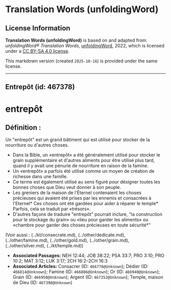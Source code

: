 # Translation Words (unfoldingWord)

## License Information

**Translation Words (unfoldingWord)** is based on and adapted from: _unfoldingWord® Translation Words_, [unfoldingWord](https://unfoldingword.org/utw), 2022, which is licensed under a [CC BY-SA 4.0 license](https://creativecommons.org/licenses/by-sa/4.0/legalcode.en).

This markdown version (created `2025-10-16`) is provided under the same license.



--------------------------------

## Entrepôt (id: 467378)

entrepôt
========

Définition :
------------

Un "entrepôt" est un grand bâtiment qui est utilisé pour stocker de la nourriture ou d'autres choses.

* Dans la Bible, un «entrepôt» a été généralement utilisé pour stocker le grain supplémentaire et d'autres aliments pour être utilisé plus tard, quand il y avait une pénurie de nourriture en raison de la famine.
* Un «entrepôt» a parfois été utilisé comme un moyen de création de richesse dans une famille.
* Ce terme est également utilisé au sens figuré pour désigner toutes les bonnes choses que Dieu veut donner à son peuple.
* Les greniers de la maison de l'Éternel contenaient les choses précieuses qui avaient été prises par les ennemis et consacrées à l'Eternel\* Ces choses ont été gardées pour aider à réparer le temple\* Parfois, cela se traduit par «trésors».
* D'autres façons de traduire "entrepôt" pourrait inclure, "la construction pour le stockage du grain» ou «lieu pour garder les aliments» ou «chambre pour garder des choses précieuses en toute sécurité\*"

(Voir aussi : (../kt/consecrate.md), (../other/dedicate.md), (../other/famine.md), (../other/gold.md), (../other/grain.md), (../other/silver.md), (../kt/temple.md))

* **Associated Passages:** NEH 12:44; JOB 38:22; PSA 33:7; PRO 3:10; PRO 10:2; MAT 3:12; LUK 3:17; 2CH 16:2–2CH 16:3
* **Associated Articles:** Consacrer (ID: `466776@Unknown`); Dédier  (ID: `466814@Unknown`); Famine (ID: `466886@Unknown`); Or (ID: `466940@Unknown`); Grain (ID: `466950@Unknown`); Argent (ID: `467352@Unknown`); Temple, maison de Dieu (ID: `467398@Unknown`)

